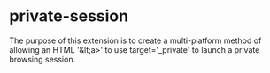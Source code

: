 private-session
===============

The purpose of this extension is to create a multi-platform method of allowing an HTML '\&lt;a\>' to use target='\_private' to launch a private browsing session.
